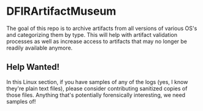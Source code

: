 # DFIRArtifactMuseum
The goal of this repo is to archive artifacts from all versions of various OS's and categorizing them by type. This will help with artifact validation processes as well as increase access to artifacts that may no longer be readily available anymore. 

## Help Wanted!

In this Linux section, if you have samples of any of the logs (yes, I know they're plain text files), please consider contributing sanitized copies of those files. Anything that's potentially forensically interesting, we need samples of!
